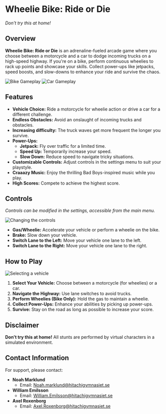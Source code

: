 # Wheelie Bike: Ride or Die

*Don't try this at home!*

## Overview

**Wheelie Bike: Ride or Die** is an adrenaline-fueled arcade game where you choose between a motorcycle and a car to dodge incoming trucks on a high-speed highway. If you're on a bike, perform continuous wheelies to rack up points and showcase your skills. Collect power-ups like jetpacks, speed boosts, and slow-downs to enhance your ride and survive the chaos.

![Bike Gameplay](Images/PlayWithBike.jpg)
![Car Gameplay](Images/PlayWithCar.jpg)

## Features

- **Vehicle Choice:** Ride a motorcycle for wheelie action or drive a car for a different challenge.
- **Endless Obstacles:** Avoid an onslaught of incoming trucks and obstacles.
- **Increasing difficulty:** The truck waves get more frequent the longer you survive.
- **Power-Ups:**
  - **Jetpack:** Fly over traffic for a limited time.
  - **Speed Up:** Temporarily increase your speed.
  - **Slow Down:** Reduce speed to navigate tricky situations.
- **Customizable Controls:** Adjust controls in the settings menu to suit your playstyle.
- **Craaazy Music:** Enjoy the thrilling Bad Boys-inspired music while you play.
- **High Scores:** Compete to achieve the highest score.

## Controls

*Controls can be modified in the settings, accessible from the main menu.*

![Changing the controls](Images/Controls.jpg)

- **Gas/Wheelie:** Accelerate your vehicle or perform a wheelie on the bike.
- **Brake:** Slow down your vehicle.
- **Switch Lane to the Left:** Move your vehicle one lane to the left.
- **Switch Lane to the Right:** Move your vehicle one lane to the right.

## How to Play

![Selecting a vehicle](Images/Shop.jpg)

1. **Select Your Vehicle:** Choose between a motorcycle (for wheelies) or a car.
2. **Navigate the Highway:** Use lane switches to avoid trucks.
3. **Perform Wheelies (Bike Only):** Hold the gas to maintain a wheelie.
4. **Collect Power-Ups:** Enhance your abilities by picking up power-ups.
5. **Survive:** Stay on the road as long as possible to increase your score.

## Disclaimer

**Don't try this at home!** All stunts are performed by virtual characters in a simulated environment.

## Contact Information

For support, please contact:

- **Noah Marklund**
  - Email: [Noah.marklund@hitachigymnasiet.se](mailto:Noah.marklund@hitachigymnasiet.se)
- **William Emilsson**
  - Email: [William.Emilsson@hitachigymnasiet.se](mailto:William.Emilsson@hitachigymnasiet.se)
- **Axel Roxenborg**
  - Email: [Axel.Roxenborg@hitachigymnasiet.se](mailto:Axel.Roxenborg@hitachigymnasiet.se)

